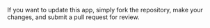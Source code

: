 If you want to update this app, simply fork the repository, make your changes, and submit a pull request for review.
